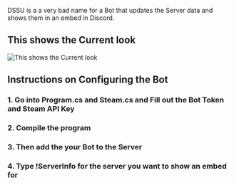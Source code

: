 DSSU is a a very bad name for a Bot that updates the Server data and shows them in an embed in Discord.

## This shows the Current look
![This shows the Current look](https://i.imgur.com/2mHthCa.png)






## Instructions on Configuring the Bot

### 1. Go into Program.cs and Steam.cs and Fill out the Bot Token and Steam API Key
### 2. Compile the program
### 3. Then add the your Bot to the Server
### 4. Type !ServerInfo <IP> for the server you want to show an embed for
  


